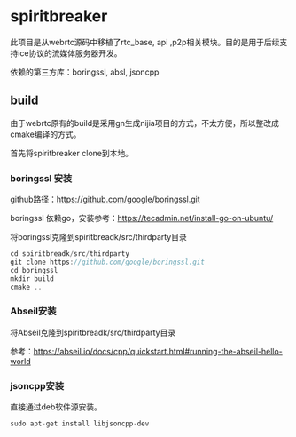 # spiritbreaker

此项目是从webrtc源码中移植了rtc_base, api ,p2p相关模块。目的是用于后续支持ice协议的流媒体服务器开发。

依赖的第三方库：boringssl, absl, jsoncpp

## build

由于webrtc原有的build是采用gn生成nijia项目的方式，不太方便，所以整改成cmake编译的方式。

首先将spiritbreaker clone到本地。

### boringssl 安装

github路径：https://github.com/google/boringssl.git

boringssl 依赖go，安装参考：https://tecadmin.net/install-go-on-ubuntu/

将boringssl克隆到spiritbreadk/src/thirdparty目录

```c
cd spiritbreadk/src/thirdparty
git clone https://github.com/google/boringssl.git
cd boringssl
mkdir build
cmake ..
```

### Abseil安装

将Abseil克隆到spiritbreadk/src/thirdparty目录

参考：https://abseil.io/docs/cpp/quickstart.html#running-the-abseil-hello-world

### jsoncpp安装

直接通过deb软件源安装。

```c
sudo apt-get install libjsoncpp-dev
```
